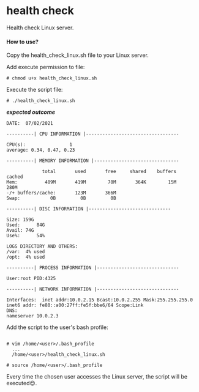 # health check
Health check Linux server.

#### How to use?
Copy the health_check_linux.sh file to your Linux server.

Add execute permission to file:

````
# chmod u+x health_check_linux.sh

```` 

Execute the script file:

````
# ./health_check_linux.sh

```` 
**_expected outcome_**
```` 
DATE:  07/02/2021

----------| CPU INFORMATION |----------------------------------

CPU(s):                1
average: 0.34, 0.47, 0.23

----------| MEMORY INFORMATION |-------------------------------

             total       used       free     shared    buffers     cached
Mem:          489M       419M        70M       364K        15M       280M
-/+ buffers/cache:       123M       366M
Swap:           0B         0B         0B

----------| DISC INFORMATION |------------------------------

Size: 159G
Used:      84G
Avail: 74G
Use%:      54%

LOGS DIRECTORY AND OTHERS:
/var:  4% used
/opt:  4% used

----------| PROCESS INFORMATION |------------------------------

User:root PID:4325

----------| NETWORK INFORMATION |------------------------------

Interfaces:  inet addr:10.0.2.15 Bcast:10.0.2.255 Mask:255.255.255.0 inet6 addr: fe80::a00:27ff:fe5f:bbe6/64 Scope:Link
DNS:
nameserver 10.0.2.3

```` 
Add the script to the user's bash profile:

```` 

# vim /home/<user>/.bash_profile
  ...
  /home/<user>/health_check_linux.sh

# source /home/<user>/.bash_profile
```` 

Every time the chosen user accesses the Linux server, the script will be executed😉.